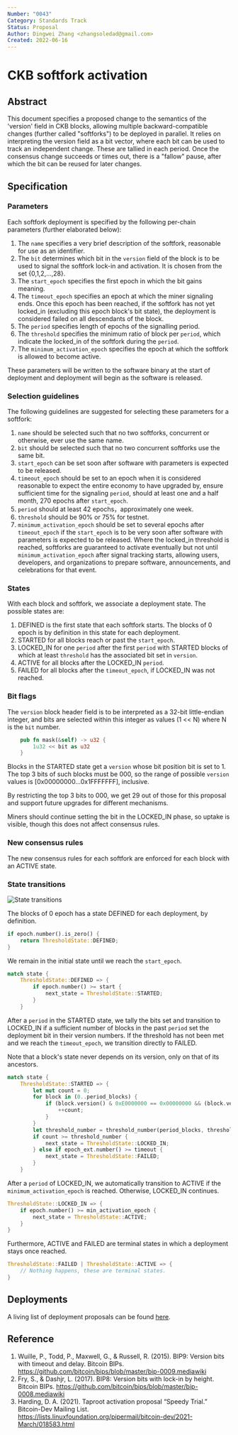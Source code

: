 ```yaml
---
Number: "0043"
Category: Standards Track
Status: Proposal
Author: Dingwei Zhang <zhangsoledad@gmail.com>
Created: 2022-06-16
---
```


# CKB softfork activation

## Abstract

This document specifies a proposed change to the semantics of the 'version' field in CKB blocks, allowing multiple backward-compatible changes (further called "softforks") to be deployed in parallel. It relies on interpreting the version field as a bit vector, where each bit can be used to track an independent change. These are tallied in each period. Once the consensus change succeeds or times out, there is a "fallow" pause, after which the bit can be reused for later changes.

## Specification

### Parameters

Each softfork deployment is specified by the following per-chain parameters (further elaborated below):

1. The `name` specifies a very brief description of the softfork, reasonable for use as an identifier.
2. The `bit` determines which bit in the `version` field of the block is to be used to signal the softfork lock-in and activation. It is chosen from the set {0,1,2,...,28}.
3. The `start_epoch` specifies the first epoch in which the bit gains meaning.
4. The `timeout_epoch` specifies an epoch at which the miner signaling ends. Once this epoch has been reached, if the softfork has not yet locked_in (excluding this epoch block's bit state), the deployment is considered failed on all descendants of the block.
5. The `period` specifies length of epochs of the signalling period.
6. The `threshold` specifies the minimum ratio of block per `period`, which indicate the locked_in of the softfork during the `period`.
7. The `minimum_activation_epoch` specifies the epoch at which the softfork is allowed to become active.

These parameters will be written to the software binary at the start of deployment and deployment will begin as the software is released.

### Selection guidelines
The following guidelines are suggested for selecting these parameters for a softfork:

1. `name` should be selected such that no two softforks, concurrent or otherwise, ever use the same name.
2. `bit` should be selected such that no two concurrent softforks use the same bit.
3. `start_epoch` can be set soon after software with parameters is expected to be released.
4. `timeout_epoch` should be set to an epoch when it is considered reasonable to expect the entire economy to have upgraded by, ensure sufficient time for the signaling `period`, should at least one and a half month, 270 epochs after `start_epoch`.
5. `period` should at least 42 epochs，approximately one week.
6. `threshold` should be 90% or 75% for testnet.
7. `minimum_activation_epoch` should be set to several epochs after `timeout_epoch` if the `start_epoch` is to be very soon after software with parameters is expected to be released.
Where the locked_in threshold is reached, softforks are guaranteed to activate eventually but not until `minimum_activation_epoch` after signal tracking starts, allowing users, developers, and organizations to prepare software, announcements, and celebrations for that event.

### States

With each block and softfork, we associate a deployment state. The possible states are:

1. DEFINED is the first state that each softfork starts. The blocks of 0 epoch is by definition in this state for each deployment.
2. STARTED for all blocks reach or past the `start_epoch`.
3. LOCKED_IN for one `period` after the first `period` with STARTED blocks of which at least `threshold` has the associated bit set in `version`.
4. ACTIVE for all blocks after the LOCKED_IN `period`.
5. FAILED for all blocks after the `timeout_epoch`, if LOCKED_IN was not reached.

### Bit flags

The `version` block header field is to be interpreted as a 32-bit little-endian integer, and bits are selected within this integer as values (1 << N) where N is the `bit` number.

```rust
    pub fn mask(&self) -> u32 {
        1u32 << bit as u32
    }
```

Blocks in the STARTED state get a `version` whose bit position bit is set to 1. The top 3 bits of such blocks must be 000, so the range of possible `version` values is [0x00000000...0x1FFFFFFF], inclusive.

By restricting the top 3 bits to 000, we get 29 out of those for this proposal and support future upgrades for different mechanisms.

Miners should continue setting the bit in the LOCKED_IN phase, so uptake is visible, though this does not affect consensus rules.

### New consensus rules
The new consensus rules for each softfork are enforced for each block with an ACTIVE state.

### State transitions

![State transitions](images/state-transitions.png)

The blocks of 0 epoch has a state DEFINED for each deployment, by definition.

```rust
if epoch.number().is_zero() {
    return ThresholdState::DEFINED;
}
```

We remain in the initial state until we reach the `start_epoch`.

```rust
match state {
    ThresholdState::DEFINED => {
        if epoch.number() >= start {
            next_state = ThresholdState::STARTED;
        }
    }
```

After a `period` in the STARTED state, we tally the bits set and transition to LOCKED_IN if a sufficient number of blocks in the past `period` set the deployment bit in their version numbers. If the threshold has not been met and we reach the `timeout_epoch`, we transition directly to FAILED.

Note that a block's state never depends on its version, only on that of its ancestors.

```rust
match state {
    ThresholdState::STARTED => {
        let mut count = 0;
        for block in (0..period_blocks) {
            if (block.version() & 0xE0000000 == 0x00000000 && (block.version() >> bit) & 1 == 1) {
                ++count;
            }
        }
        let threshold_number = threshold_number(period_blocks, threshold);
        if count >= threshold_number {
            next_state = ThresholdState::LOCKED_IN;
        } else if epoch_ext.number() >= timeout {
            next_state = ThresholdState::FAILED;
        }
    }
```
After a `period` of LOCKED_IN, we automatically transition to ACTIVE if the `minimum_activation_epoch` is reached. Otherwise, LOCKED_IN continues.

```rust
ThresholdState::LOCKED_IN => {
    if epoch.number() >= min_activation_epoch {
        next_state = ThresholdState::ACTIVE;
    }
}
```

Furthermore, ACTIVE and FAILED are terminal states in which a deployment stays once reached.

```rust
ThresholdState::FAILED | ThresholdState::ACTIVE => {
    // Nothing happens, these are terminal states.
}
```

## Deployments
A living list of deployment proposals can be found [here](./deployments.md).

## Reference

1. Wuille, P., Todd, P., Maxwell, G., & Russell, R. (2015). BIP9: Version bits with timeout and delay. Bitcoin BIPs. https://github.com/bitcoin/bips/blob/master/bip-0009.mediawiki
2. Fry, S., & Dashjr, L. (2017). BIP8: Version bits with lock-in by height. Bitcoin BIPs. https://github.com/bitcoin/bips/blob/master/bip-0008.mediawiki
3. Harding, D. A. (2021). Taproot activation proposal “Speedy Trial.” Bitcoin-Dev Mailing List. https://lists.linuxfoundation.org/pipermail/bitcoin-dev/2021-March/018583.html
